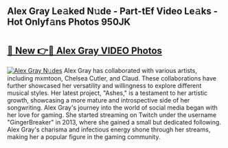 ## Alex Gray Le𝚊ked N𝚞de - Part-tEf Video Le𝚊ks - Hot Onlyf𝚊ns Photos 950JK

# <h2><a href="http://ab49110.deff.icu/?id=Alex+Gray">🔗 New 👉🔴 Alex Gray VIDEO Photos</a></h2>

[![Alex Gray N𝚞des](https://i.imgur.com/rIISA9y.gif)](http://ab49110.deff.icu/?id=Alex+Gray)
Alex Gray has collaborated with various artists, including mxmtoon, Chelsea Cutler, and Claud. These collaborations have further showcased her versatility and willingness to explore different musical styles. Her latest project, "Ashes," is a testament to her artistic growth, showcasing a more mature and introspective side of her songwriting. Alex Gray's journey into the world of social media began with her love for gaming. She started streaming on Twitch under the username "GingerBreaker" in 2013, where she gained a small but dedicated following. Alex Gray's charisma and infectious energy shone through her streams, making her a popular figure in the gaming community.

